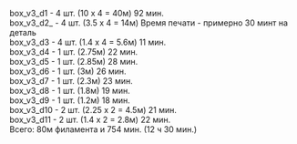 box\_v3\_d1 - 4 шт. (10 х 4 = 40м) 92 мин.  
box\_v3\_d2\_ - 4 шт. (3.5 х 4 = 14м) Время печати - примерно 30 минт на деталь  
box\_v3\_d3 - 4 шт. (1.4 х 4 = 5.6м) 11 мин.  
box\_v3\_d4 - 1 шт. (2.75м) 22 мин.  
box\_v3\_d5 - 1 шт. (2.85м) 28 мин.  
box\_v3\_d6 - 1 шт. (3м) 26 мин.  
box\_v3\_d7 - 1 шт. (2.3м) 23 мин.  
box\_v3\_d8 - 1 шт. (1.8м) 19 мин.  
box\_v3\_d9 - 1 шт. (1.2м) 18 мин.  
box\_v3\_d10 - 2 шт. (2.25 х 2 = 4.5м) 21 мин.  
box\_v3\_d11 - 2 шт. (1.4 х 2 = 2.8м) 22 мин.  
Всего: 80м филамента и 754 мин. (12 ч 30 мин.)
